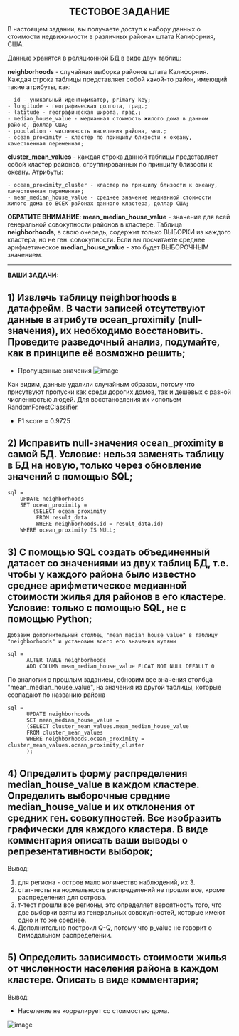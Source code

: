## <center>ТЕСТОВОЕ ЗАДАНИЕ</center>


В настоящем задании, вы получаете доступ к набору данных о стоимости недвижимости в различных районах штата Калифорния, США. 

Данные хранятся в реляционной БД в виде двух таблиц:

**neighborhoods** - случайная выборка районов штата Калифорния. Каждая строка таблицы представляет собой какой-то район, имеющий такие атрибуты, как:

    - id - уникальный идентификатор, primary key;
    - longitude - географическая долгота, град.;
    - latitude - географическая широта, град.;
    - median_house_value - медианная стоимость жилого дома в данном районе, доллар США;
    - population - численность населения района, чел.;
    - ocean_proximity - кластер по принципу близости к океану, качественная переменная;
    
**cluster_mean_values** - каждая строка данной таблицы представляет собой кластер районов, сгруппированных по принципу близости к океану. Атрибуты:
    
    - ocean_proximity_cluster - кластер по принципу близости к океану, качественная переменная;
    - mean_median_house_value - среднее значение медианной стоимости жилого дома во ВСЕХ районах данного кластера, доллар США;
    
**ОБРАТИТЕ ВНИМАНИЕ**: **mean_median_house_value** - значение для всей генеральной совокупности районов в кластере. Таблица **neighborhoods**, в свою очередь, содержит только ВЫБОРКИ из каждого кластера, но не ген. совокупности. Если вы посчитаете среднее арифметическое **median_house_value** - это будет ВЫБОРОЧНЫМ значением.
***************************************
  
  
**ВАШИ ЗАДАЧИ:**

## 1) Извлечь таблицу **neighborhoods** в датафрейм. В части записей отсутствуют данные в атрибуте **ocean_proximity** (null-значения), их необходимо восстановить. Проведите разведочный анализ, подумайте, как в принципе её возможно решить;
   - Пропущенные значения
    ![image](https://github.com/MaximKondakov/Test-tasks/assets/85742231/631d9a63-6d67-478d-a886-ed04ef1a78be)

Как видим, данные удалили случайным образом, потому что присутвуют пропуски как среди дорогих домов, так и дешевых с разной численностью людей. Для восстановления их испольем RandomForestClassifier.

 - F1 score = 0.9725


## 2) Исправить null-значения **ocean_proximity** в самой БД. Условие: нельзя заменять таблицу в БД на новую, только через обновление значений с помощью SQL;
```
sql =
    UPDATE neighborhoods 
    SET ocean_proximity =
        (SELECT ocean_proximity
         FROM result_data
         WHERE neighborhoods.id = result_data.id)
    WHERE ocean_proximity IS NULL;
```
## 3) С помощью SQL создать объединенный датасет со значениями из двух таблиц БД, т.е. чтобы у каждого района было известно среднее арифметическое медианной стоимости жилья для районов в его кластере. Условие: только с помощью SQL, не с помощью Python;
   
    Добавим дополнительный столбец "mean_median_house_value" в таблицу "neighborhoods" и установим всего его значения нулями
```
sql = 
      ALTER TABLE neighborhoods 
      ADD COLUMN mean_median_house_value FLOAT NOT NULL DEFAULT 0
```

   По аналогии с прошлым заданием, обновим все значения столбца "mean_median_house_value", на значения из другой таблицы, которые совпадают по названию района
```
sql = 
      UPDATE neighborhoods
      SET mean_median_house_value = 
      (SELECT cluster_mean_values.mean_median_house_value
      FROM cluster_mean_values   
      WHERE neighborhoods.ocean_proximity = cluster_mean_values.ocean_proximity_cluster
      );
```
   
## 4) Определить форму распределения **median_house_value** в каждом кластере. Определить выборочные средние **median_house_value** и их отклонения от средних ген. совокупностей. Все изобразить графически для каждого кластера. В виде комментария описать ваши выводы о репрезентативности выборок;
   
Вывод:

1. для региона - остров мало количество наблюдений, их 3.
2. стат-тесты на нормальность распределений не прошли все, кроме распределения для острова.
3. т-тест прошли все регионы, это определяет вероятность того, что две выборки взяты из генеральных совокупностей, которые имеют одно и то же среднее.
4. Дополнительно построил Q-Q, потому что p_value не говорит о бимодальном распределении.


## 5) Определить зависимость стоимости жилья от численности населения района в каждом кластере. Описать в виде комментария;
Вывод:
 - Население не коррелирует со стоимостью дома.
   
![image](https://github.com/MaximKondakov/Test-tasks/assets/85742231/6919074b-e2f4-471e-bd9d-c733a8980902)
